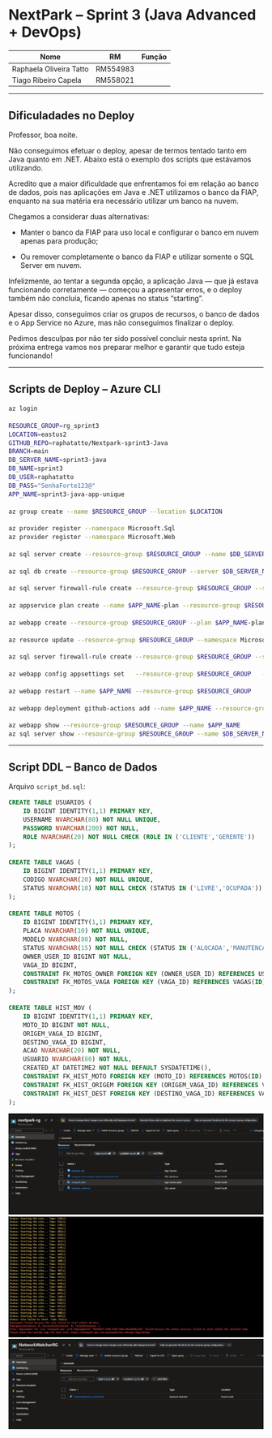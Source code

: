 #  NextPark – Sprint 3 (Java Advanced + DevOps)


| Nome | RM | Função |
|------|----|--------|
| Raphaela Oliveira Tatto | RM554983 | 
| Tiago Ribeiro Capela | RM558021 | 

---


## Dificuladades no Deploy
Professor, boa noite.

Não conseguimos efetuar o deploy, apesar de termos tentado tanto em Java quanto em .NET.
Abaixo está o exemplo dos scripts que estávamos utilizando.

Acredito que a maior dificuldade que enfrentamos foi em relação ao banco de dados, pois nas aplicações em Java e .NET utilizamos o banco da FIAP, enquanto na sua matéria era necessário utilizar um banco na nuvem.

Chegamos a considerar duas alternativas:

- Manter o banco da FIAP para uso local e configurar o banco em nuvem apenas para produção;

- Ou remover completamente o banco da FIAP e utilizar somente o SQL Server em nuvem.

Infelizmente, ao tentar a segunda opção, a aplicação Java — que já estava funcionando corretamente — começou a apresentar erros, e o deploy também não concluía, ficando apenas no status “starting”.

Apesar disso, conseguimos criar os grupos de recursos, o banco de dados e o App Service no Azure, mas não conseguimos finalizar o deploy.

Pedimos desculpas por não ter sido possível concluir nesta sprint.
Na próxima entrega vamos nos preparar melhor e garantir que tudo esteja funcionando!

---
##  Scripts de Deploy – Azure CLI

```bash
az login

RESOURCE_GROUP=rg_sprint3
LOCATION=eastus2
GITHUB_REPO=raphatatto/Nextpark-sprint3-Java
BRANCH=main
DB_SERVER_NAME=sprint3-java
DB_NAME=sprint3
DB_USER=raphatatto
DB_PASS="SenhaForte123@"
APP_NAME=sprint3-java-app-unique

az group create --name $RESOURCE_GROUP --location $LOCATION

az provider register --namespace Microsoft.Sql
az provider register --namespace Microsoft.Web

az sql server create --resource-group $RESOURCE_GROUP --name $DB_SERVER_NAME --location $LOCATION     --admin-user $DB_USER --admin-password $DB_PASS --enable-public-network true

az sql db create --resource-group $RESOURCE_GROUP --server $DB_SERVER_NAME --name $DB_NAME     --backup-storage-redundancy Local --zone-redundant false

az sql server firewall-rule create --resource-group $RESOURCE_GROUP --server $DB_SERVER_NAME     --name AllowAzureIP --start-ip-address 0.0.0.0 --end-ip-address 0.0.0.0

az appservice plan create --name $APP_NAME-plan --resource-group $RESOURCE_GROUP --sku F1 --is-linux

az webapp create --resource-group $RESOURCE_GROUP --plan $APP_NAME-plan --name $APP_NAME --runtime "JAVA|17-java17"

az resource update --resource-group $RESOURCE_GROUP --namespace Microsoft.Web   --resource-type basicPublishingCredentialsPolicies --name scm --parent sites/$APP_NAME --set properties.allow=true

az sql server firewall-rule create --resource-group $RESOURCE_GROUP --server $DB_SERVER_NAME   --name AllowAzureServices --start-ip-address 0.0.0.0 --end-ip-address 0.0.0.0

az webapp config appsettings set   --resource-group $RESOURCE_GROUP   --name $APP_NAME   --settings     SPRING_DATASOURCE_USERNAME="$DB_USER@$DB_SERVER_NAME"     SPRING_DATASOURCE_PASSWORD="$DB_PASS"     SPRING_DATASOURCE_URL="jdbc:sqlserver://$DB_SERVER_NAME.database.windows.net:1433;database=$DB_NAME;encrypt=true;trustServerCertificate=false;hostNameInCertificate=*.database.windows.net;loginTimeout=30;"

az webapp restart --name $APP_NAME --resource-group $RESOURCE_GROUP

az webapp deployment github-actions add --name $APP_NAME --resource-group $RESOURCE_GROUP --repo $GITHUB_REPO --branch $BRANCH --login-with-github

az webapp show --resource-group $RESOURCE_GROUP --name $APP_NAME
az sql server show --resource-group $RESOURCE_GROUP --name $DB_SERVER_NAME
```

---

##  Script DDL – Banco de Dados

Arquivo `script_bd.sql`:

```sql
CREATE TABLE USUARIOS (
    ID BIGINT IDENTITY(1,1) PRIMARY KEY,
    USERNAME NVARCHAR(80) NOT NULL UNIQUE,
    PASSWORD NVARCHAR(200) NOT NULL,
    ROLE NVARCHAR(20) NOT NULL CHECK (ROLE IN ('CLIENTE','GERENTE'))
);

CREATE TABLE VAGAS (
    ID BIGINT IDENTITY(1,1) PRIMARY KEY,
    CODIGO NVARCHAR(20) NOT NULL UNIQUE,
    STATUS NVARCHAR(10) NOT NULL CHECK (STATUS IN ('LIVRE','OCUPADA'))
);

CREATE TABLE MOTOS (
    ID BIGINT IDENTITY(1,1) PRIMARY KEY,
    PLACA NVARCHAR(10) NOT NULL UNIQUE,
    MODELO NVARCHAR(80) NOT NULL,
    STATUS NVARCHAR(15) NOT NULL CHECK (STATUS IN ('ALOCADA','MANUTENCAO','VISTORIA','DESALOCADA')),
    OWNER_USER_ID BIGINT NOT NULL,
    VAGA_ID BIGINT,
    CONSTRAINT FK_MOTOS_OWNER FOREIGN KEY (OWNER_USER_ID) REFERENCES USUARIOS(ID),
    CONSTRAINT FK_MOTOS_VAGA FOREIGN KEY (VAGA_ID) REFERENCES VAGAS(ID)
);

CREATE TABLE HIST_MOV (
    ID BIGINT IDENTITY(1,1) PRIMARY KEY,
    MOTO_ID BIGINT NOT NULL,
    ORIGEM_VAGA_ID BIGINT,
    DESTINO_VAGA_ID BIGINT,
    ACAO NVARCHAR(20) NOT NULL,
    USUARIO NVARCHAR(80) NOT NULL,
    CREATED_AT DATETIME2 NOT NULL DEFAULT SYSDATETIME(),
    CONSTRAINT FK_HIST_MOTO FOREIGN KEY (MOTO_ID) REFERENCES MOTOS(ID) ON DELETE CASCADE,
    CONSTRAINT FK_HIST_ORIGEM FOREIGN KEY (ORIGEM_VAGA_ID) REFERENCES VAGAS(ID),
    CONSTRAINT FK_HIST_DEST FOREIGN KEY (DESTINO_VAGA_ID) REFERENCES VAGAS(ID)
);
```


![Texto alternativo](https://github.com/raphatatto/sprint-devops-Nextpark-3/blob/main/img1.png)
![Texto alternativo](https://github.com/raphatatto/sprint-devops-Nextpark-3/blob/main/img2.png)
![Texto alternativo](https://github.com/raphatatto/sprint-devops-Nextpark-3/blob/main/img3.png)

